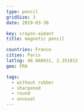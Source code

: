 ```yaml
---
type: pencil
gridSize: 3
date: 2019-03-30

key: crayon-aimant
title: magnetic pencil

countries: France
cities: Paris
latlng: 48.860931, 2.351912
geo: FRA

tags:
  - without rubber
  - sharpened
  - round
  - unusual
---
```


